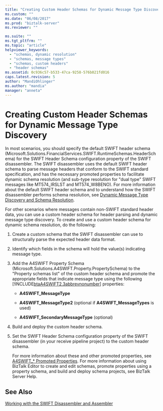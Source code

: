 ```yaml
---
title: "Creating Custom Header Schemas for Dynamic Message Type Discovery | Microsoft Docs"
ms.custom: ""
ms.date: "06/08/2017"
ms.prod: "biztalk-server"
ms.reviewer: ""

ms.suite: ""
ms.tgt_pltfrm: ""
ms.topic: "article"
helpviewer_keywords: 
  - "schemas, dynamic resolution"
  - "schemas, message types"
  - "schemas, custom headers"
  - "header schemas"
ms.assetid: 0c936c57-b533-47ca-9258-576b021fd016
caps.latest.revision: 5
author: "MandiOhlinger"
ms.author: "mandia"
manager: "anneta"
---
```

# Creating Custom Header Schemas for Dynamic Message Type Discovery
In most scenarios, you should specify the default SWIFT header schema (Microsoft.Solutions.FinancialServices.SWIFT.RuntimeSchemas.HeaderSchema) for the SWIFT Header Schema configuration property of the SWIFT disassembler. The SWIFT disassembler uses the default SWIFT header schema to parse message headers that conform to the SWIFT standard specification, and has the necessary promoted properties to facilitate dynamic schema resolution (and sub-type resolution for "dual type" SWIFT messages like MT574_IRSLST and MT574_W8BENO). For more information about the default SWIFT header schema and to understand how the SWIFT disassembler performs schema resolution, see [Dynamic Message Type Discovery and Schema Resolution](../../adapters-and-accelerators/accelerator-swift/dynamic-message-type-discovery-and-schema-resolution.md).  
  
 For other scenarios where messages contain non-SWIFT standard header data, you can use a custom header schema for header parsing and dynamic message type discovery. To create and use a custom header schema for dynamic schema resolution, do the following:  
  
1. Create a custom schema that the SWIFT disassembler can use to structurally parse the expected header data format.  
  
2. Identify which fields in the schema will hold the value(s) indicating message type.  
  
3. Add the A4SWIFT Property Schema (Microsoft.Solutions.A4SWIFT.Property.PropertySchema) to the "Property schemas list" of the custom header schema and promote the appropriate fields that indicate message type using the following [!INCLUDE[btaA4SWIFT2.3abbrevnonumber](../../includes/btaa4swift2-3abbrevnonumber-md.md)] properties:  
  
   -   **A4SWIFT_MessageType**  
  
   -   **A4SWIFT_MessageType2** (optional if **A4SWIFT_MessageTypes** is used)  
  
   -   **A4SWIFT_SecondaryMessageType** (optional)  
  
4. Build and deploy the custom header schema.  
  
5. Set the SWIFT Header Schema configuration property of the SWIFT disassembler (in your receive pipeline project) to the custom header schema.  
  
   For more information about these and other promoted properties, see [A4SWIFT_* Promoted Properties](../../adapters-and-accelerators/accelerator-swift/a4swift-promoted-properties.md). For more information about using BizTalk Editor to create and edit schemas, promote properties using a property schema, and build and deploy schema projects, see BizTalk Server Help.  
  
## See Also  
 [Working with the SWIFT Disassembler and Assembler](../../adapters-and-accelerators/accelerator-swift/working-with-the-swift-disassembler-and-assembler.md)